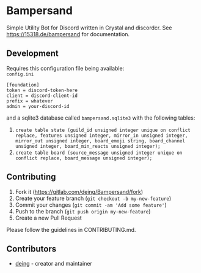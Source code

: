 # Bampersand

Simple Utility Bot for Discord written in Crystal and discordcr. See https://15318.de/bampersand for documentation.

## Development

Requires this configuration file being available:  
`config.ini`
```
[foundation]
token = discord-token-here
client = discord-client-id
prefix = whatever
admin = your-discord-id
```
and a sqlite3 database called `bampersand.sqlite3` with the following tables:  
 1. `create table state (guild_id unsigned integer unique on conflict replace, features unsigned integer, mirror_in unsigned integer, mirror_out unsigned integer, board_emoji string, board_channel unsigned integer, board_min_reacts unsigned integer);`
 2. `create table board (source_message unsigned integer unique on conflict replace, board_message unsigned integer);`

## Contributing

1. Fork it (<https://gitlab.com/deing/Bampersand/fork>)
2. Create your feature branch (`git checkout -b my-new-feature`)
3. Commit your changes (`git commit -am 'Add some feature'`)
4. Push to the branch (`git push origin my-new-feature`)
5. Create a new Pull Request

Please follow the guidelines in CONTRIBUTING.md.

## Contributors

- [deing](https://gitlab.com/deing) - creator and maintainer
